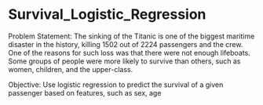 # Survival_Logistic_Regression

Problem Statement: The sinking of the Titanic is one of the biggest maritime disaster in the history, killing 1502 out of 2224 
passengers and the crew. One of the reasons for such loss was that there were not enough lifeboats. Some groups of people 
were more likely to survive than others, such as women, children, and the upper-class.

Objective:
Use logistic regression to predict the survival of a given passenger based on features, such as sex, age
